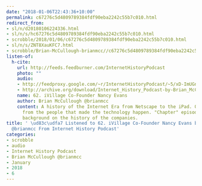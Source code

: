 ```yaml
---
date: "2018-01-06T22:43:36+10:00"
permalink: c67276c5d4809789384fdf90eba2242c55b7c010.html
redirect_from:
- sl/n/d20180106224336.html
- sl/n/s/hc67276c5d4809789384fdf90eba2242c55b7c010.html
- scrobble/2018/01/06/c67276c5d4809789384fdf90eba2242c55b7c010.html
- sl/n/s/ZNT8XauKFC7.html
- scrobble/Brian-McCullough-brianmcc//c67276c5d4809789384fdf90eba2242c55b7c010.html
listen-of:
  h-cite:
    url: http://feeds.feedburner.com/InternetHistoryPodcast
    photo: ""
    audio:
    - http://feedproxy.google.com/~r/InternetHistoryPodcast/~5/xD-ImUGn-N8/62._iVillage_Co-Founder_Nancy_Evans.mp3
    - http://archive.org/download/Internet_History_Podcast-by-Brian_McCullough/62_iVillage_CoFounder_Nancy_Evans.mp3
    name: 62. iVillage Co-Founder Nancy Evans
    author: Brian McCullough @brianmcc
    content: A history of the Internet Era from Netscape to the iPad. Oral histories
      from the people that made the technology happen. "Chapter" episodes providing
      background on the history of the companies.
title: ' \ud83c\udfa7 Listened to 62. iVillage Co-Founder Nancy Evans by Brian McCullough
  @brianmcc From Internet History Podcast'
categories:
- scrobble
- audio
- Internet History Podcast
- Brian McCullough @brianmcc
- January
- 2018
- 6
---
```


